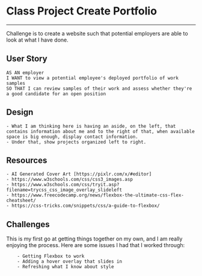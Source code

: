 # Class Project Create Portfolio

---

Challenge is to create a website such that potential employers are able to look at what I have done.

## User Story

```
AS AN employer
I WANT to view a potential employee's deployed portfolio of work samples
SO THAT I can review samples of their work and assess whether they're a good candidate for an open position
```

## Design

    - What I am thinking here is having an aside, on the left, that contains information about me and to the right of that, when available space is big enough, display contact information.
    - Under that, show projects organized left to right.

## Resources

    - AI Generated Cover Art [https://pixlr.com/x/#editor]
    - https://www.w3schools.com/css/css3_images.asp
    - https://www.w3schools.com/css/tryit.asp?filename=trycss_css_image_overlay_slideleft
    - https://www.freecodecamp.org/news/flexbox-the-ultimate-css-flex-cheatsheet/
    - https://css-tricks.com/snippets/css/a-guide-to-flexbox/

## Challenges

This is my first go at getting things together on my own, and I am really enjoying the process. Here are some issues I had that I worked through:

        - Getting Flexbox to work
        - Adding a hover overlay that slides in
        - Refreshing what I know about style

